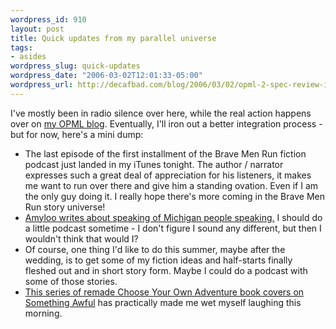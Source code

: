 ```yaml
--- 
wordpress_id: 910
layout: post
title: Quick updates from my parallel universe
tags: 
- asides
wordpress_slug: quick-updates
wordpress_date: "2006-03-02T12:01:33-05:00"
wordpress_url: http://decafbad.com/blog/2006/03/02/opml-2-spec-review-in-progress
---
```

 <p>I've mostly been in radio silence over here, while the real action happens over on <a href="http://blogs.opml.org/decafbad/">my OPML blog</a>.  Eventually, I'll iron out a better integration process - but for now, here's a mini dump:</p>
     <ul>
     <li>
     <span>The last episode of the first installment of the <a hreef="http://www.bravemenrun.com/">Brave Men Run</a> fiction podcast just landed in my iTunes tonight.  The author / narrator expresses such a great deal of appreciation for his listeners, it makes me want to run over there and give him a standing ovation.  Even if I am the only guy doing it.  I really hope there's more coming in the <a hreef="http://www.bravemenrun.com/">Brave Men Run</a> story universe!</span>
     </li>
     <li>
     <span><a href="http://blogs.opml.org/amyloo/2006/02/28#speakingOfMichiganPeopleSpeaking">Amyloo writes about speaking of Michigan people speaking.</a>  I should do a little podcast sometime - I don't figure I sound any different, but then I wouldn't think that would I?</span>
     </li>
     <li>
     <span>Of course, one thing I'd like to do this summer, maybe after the wedding, is to get some of my fiction ideas and half-starts finally fleshed out and in short story form.  Maybe I could do a podcast with some of those stories.</span>
     </li>
     <li>
     <span><a href="http://www.somethingawful.com/articles.php?a=2777&p=">This series of remade Choose Your Own Adventure book covers on Something Awful</a> has practically made me wet myself laughing this morning.</span>
     </li>
     </ul>
